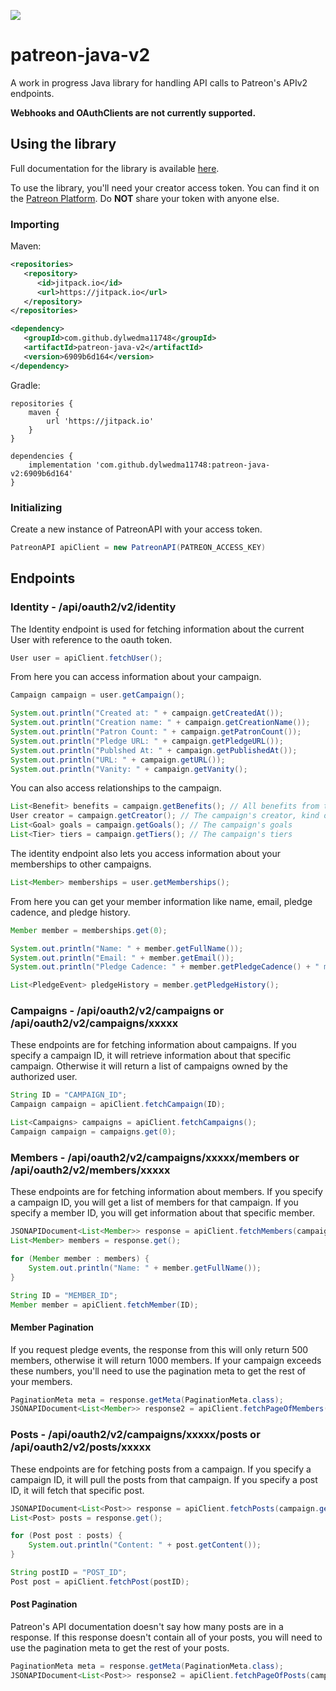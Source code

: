 [![](https://jitpack.io/v/dylwedma11748/patreon-java-v2.svg)](https://jitpack.io/#dylwedma11748/patreon-java-v2)

# patreon-java-v2
 A work in progress Java library for handling API calls to Patreon's APIv2 endpoints.
 
**Webhooks and OAuthClients are not currently supported.**
 
## Using the library
Full documentation for the library is available [here](https://dylwedma11748.github.io/patreon-java-v2/index.html).

To use the library, you'll need your creator access token. You can find it on the [Patreon Platform](https://www.patreon.com/portal/registration/register-clients). Do **NOT** share your token with anyone else.

### Importing

Maven:
```XML
<repositories>
   <repository>
      <id>jitpack.io</id>
      <url>https://jitpack.io</url>
   </repository>
</repositories>

<dependency>
   <groupId>com.github.dylwedma11748</groupId>
   <artifactId>patreon-java-v2</artifactId>
   <version>6909b6d164</version>
</dependency>
```
Gradle:
```Gradle
repositories {
    maven { 
        url 'https://jitpack.io' 
    }
}

dependencies {
    implementation 'com.github.dylwedma11748:patreon-java-v2:6909b6d164'
}
```

### Initializing
Create a new instance of PatreonAPI with your access token.
```java
PatreonAPI apiClient = new PatreonAPI(PATREON_ACCESS_KEY)
```

## Endpoints

### Identity - /api/oauth2/v2/identity
The Identity endpoint is used for fetching information about the current User with reference to the oauth token.
```java
User user = apiClient.fetchUser();
```
From here you can access information about your campaign.
```java
Campaign campaign = user.getCampaign();

System.out.println("Created at: " + campaign.getCreatedAt());
System.out.println("Creation name: " + campaign.getCreationName());
System.out.println("Patron Count: " + campaign.getPatronCount());
System.out.println("Pledge URL: " + campaign.getPledgeURL());
System.out.println("Publshed At: " + campaign.getPublishedAt());
System.out.println("URL: " + campaign.getURL());
System.out.println("Vanity: " + campaign.getVanity();
```
You can also access relationships to the campaign.
```java
List<Benefit> benefits = campaign.getBenefits(); // All benefits from the campaign
User creator = campaign.getCreator(); // The campaign's creator, kind of redundant for the identity endpoint
List<Goal> goals = campaign.getGoals(); // The campaign's goals
List<Tier> tiers = campaign.getTiers(); // The campaign's tiers
```
The identity endpoint also lets you access information about your memberships to other campaigns.
```java
List<Member> memberships = user.getMemberships();
```
From here you can get your member information like name, email, pledge cadence, and pledge history.
```java
Member member = memberships.get(0);

System.out.println("Name: " + member.getFullName());
System.out.println("Email: " + member.getEmail());
System.out.println("Pledge Cadence: " + member.getPledgeCadence() + " months");

List<PledgeEvent> pledgeHistory = member.getPledgeHistory();
```

### Campaigns - /api/oauth2/v2/campaigns or /api/oauth2/v2/campaigns/xxxxx
These endpoints are for fetching information about campaigns. If you specify a campaign ID, it will retrieve information about that specific campaign. Otherwise it will return a list of campaigns owned by the authorized user.
```java
String ID = "CAMPAIGN_ID";
Campaign campaign = apiClient.fetchCampaign(ID);
```
```java
List<Campaigns> campaigns = apiClient.fetchCampaigns();
Campaign campaign = campaigns.get(0);
```

### Members - /api/oauth2/v2/campaigns/xxxxx/members or /api/oauth2/v2/members/xxxxx
These endpoints are for fetching information about members. If you specify a campaign ID, you will get a list of members for that campaign. If you specify a member ID, you will get information about that specific member.
```java
JSONAPIDocument<List<Member>> response = apiClient.fetchMembers(campaign.getID(), true);
List<Member> members = response.get();

for (Member member : members) {
    System.out.println("Name: " + member.getFullName());
}
```
```java
String ID = "MEMBER_ID";
Member member = apiClient.fetchMember(ID);
```

#### Member Pagination
If you request pledge events, the response from this will only return 500 members, otherwise it will return 1000 members. If your campaign exceeds these numbers, you'll need to use the pagination meta to get the rest of your members.
```java
PaginationMeta meta = response.getMeta(PaginationMeta.class);
JSONAPIDocument<List<Member>> response2 = apiClient.fetchPageOfMembers(campaign.getID(), true, 500, meta.getNextCursor());
```

### Posts - /api/oauth2/v2/campaigns/xxxxx/posts or /api/oauth2/v2/posts/xxxxx
These endpoints are for fetching posts from a campaign. If you specify a campaign ID, it will pull the posts from that campaign. If you specify a post ID, it will fetch that specific post.
```java
JSONAPIDocument<List<Post>> response = apiClient.fetchPosts(campaign.getID());
List<Post> posts = response.get();

for (Post post : posts) {
    System.out.println("Content: " + post.getContent());
}
```
```java
String postID = "POST_ID";
Post post = apiClient.fetchPost(postID);
```

#### Post Pagination
Patreon's API documentation doesn't say how many posts are in a response. If this response doesn't contain all of your posts, you will need to use the pagination meta to get the rest of your posts.
```java
PaginationMeta meta = response.getMeta(PaginationMeta.class);
JSONAPIDocument<List<Post>> response2 = apiClient.fetchPageOfPosts(campaign.getID(), 500, meta.getNextCursor());
```

